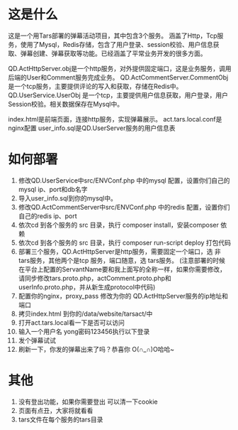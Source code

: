 
# 这是什么

这是一个用Tars部署的弹幕活动项目，其中包含3个服务。
涵盖了Http，Tcp服务，使用了Mysql，Redis存储，包含了用户登录、session校验、用户信息获取、弹幕创建、弹幕获取等功能。已经涵盖了平常业务开发的很多方面。

QD.ActHttpServer.obj是一个http服务，对外提供固定端口，这是业务服务，调用后端的User和Comment服务完成业务。
QD.ActCommentServer.CommentObj 是一个tcp服务，主要提供评论的写入和获取，存储在Redis中。
QD.UserService.UserObj 是一个tcp，主要提供用户信息获取，用户登录，用户Session校验。相关数据保存在Mysql中。

index.html是前端页面，连接http服务，实现弹幕展示。
act.tars.local.conf是nginx配置
user_info.sql是QD.UserServer服务的用户信息表


# 如何部署

1. 修改QD.UserService中src/ENVConf.php 中的mysql 配置，设置你们自己的mysql ip、port和db名字
2. 导入user_info.sql到你的mysql中。
3. 修改QD.ActCommentServer中src/ENVConf.php 中的redis 配置，设置你们自己的redis ip、port
4. 依次cd 到各个服务的 src 目录，执行 composer install，安装composer 依赖
5. 依次cd 到各个服务的 src 目录，执行 composer run-script deploy 打包代码
6. 部署三个服务，QD.ActHttpServer是http服务，需要固定一个端口，选 非tars服务，其他两个是tcp 服务，端口随意，选 tars服务。
(注意部署的时候在平台上配置的ServantName要和我上面写的全称一样，如果你需要修改，请同步修改tars.proto.php，actComment.proto.php和userInfo.proto.php，并从新生成protocol中代码)
7. 配置你的nginx，proxy_pass 修改为你的 QD.ActHttpServer服务的ip地址和端口
8. 拷贝index.html 到你的/data/website/tarsact/中
9. 打开act.tars.local看一下是否可以访问
10. 输入一个用户名 yong密码123456执行以下登录
11. 发个弹幕试试
12. 刷新一下，你发的弹幕出来了吗？恭喜你 O(∩_∩)O哈哈~

#	其他

1. 没有登出功能，如果你需要登出 可以清一下cookie
2. 页面有点丑，大家将就看看
3. tars文件在每个服务的tars目录
